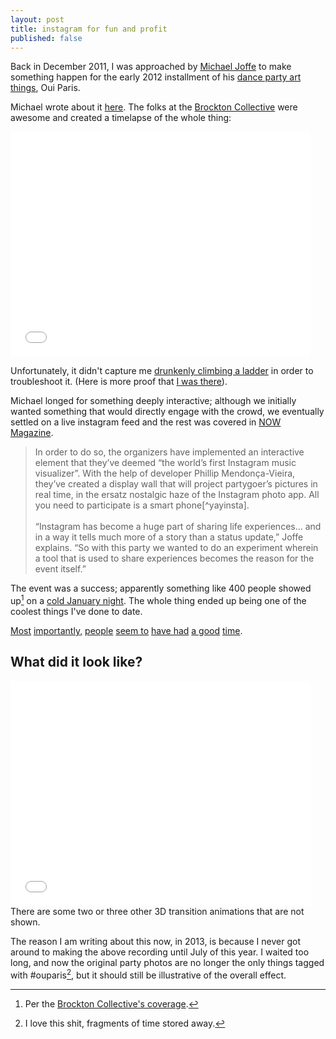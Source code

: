 ```yaml
---
layout: post
title: instagram for fun and profit
published: false
---
```

Back in December 2011, I was approached by [Michael Joffe](http://mwjoffe.tumblr.com/) to make something happen for the early 2012 installment of his [dance party art things](http://www.thegridto.com/life/society/the-nocturne-back-in-the-new-york-groove/), Oui Paris. 

Michael wrote about it [here](http://mwjoffe.tumblr.com/post/16653348653/instagram-music-visualizer). The folks at the [Brockton Collective](http://brocktoncollective.com/) were awesome and created a timelapse of the whole thing:

<iframe width="480" height="360" src="//www.youtube.com/embed/QKBF3a6bkbw?rel=0" frameborder="0" allowfullscreen></iframe>
<br/>

Unfortunately, it didn't capture me [drunkenly climbing a ladder](http://instagram.com/p/lV_V7/) in order to troubleshoot it. (Here is more proof that [I was there](http://instagram.com/p/lUq-X/)).

Michael longed for something deeply interactive; although we initially wanted something that would directly engage with the crowd, we eventually settled on a live instagram feed and the rest was covered in [NOW Magazine](http://www.nowtoronto.com/music/story.cfm?content=184963).

<blockquote>In order to do so, the organizers have implemented an interactive element that they’ve deemed “the world’s first Instagram music visualizer”. With the help of developer Phillip Mendonça-Vieira, they’ve created a display wall that will project partygoer’s pictures in real time, in the ersatz nostalgic haze of the Instagram photo app. All you need to participate is a smart phone[^yayinsta].
<br/><br/>
“Instagram has become a huge part of sharing life experiences… and in a way it tells much more of a story than a status update,” Joffe explains. “So with this party we wanted to do an experiment wherein a tool that is used to share experiences becomes the reason for the event itself.”
</blockquote>


The event was a success; apparently something like 400 people showed up[^instatruefact] on a [cold January night](http://instagram.com/p/lV7hv/). The whole thing ended up being one of the coolest things I've done to date. 

[Most](http://instagram.com/p/lUud_/) [importantly,](http://instagram.com/p/lW80X/) [people](http://instagram.com/p/lXoWc/) [seem to](http://instagram.com/p/lXXOZ/) [have had](http://instagram.com/p/lX2hv/) [a good](http://instagram.com/p/lXUZ3/) [time](http://instagram.com/p/lVoKX/).

<h2>What did it look like?</h2>

<iframe width="480" height="360" src="//www.youtube.com/embed/Q-J17YcFsic?rel=0" frameborder="0" allowfullscreen></iframe>
<br/>
There are some two or three other 3D transition animations that are not shown.

The reason I am writing about this now, in 2013, is because I never got around to making the above recording until July of this year. I waited too long, and now the original party photos are no longer the only things tagged with #ouparis[^instaarcheology], but it should still be illustrative of the overall effect.

[^yayinsta]: It was the beginning of 2012; instagram had only somewhat recently become a thing and it was cool and exciting and and no one thought it was going to be worth one billion dollars.

[^instatruefact]: Per the [Brockton Collective's coverage](http://brocktoncollective.com/oui-paris-event-coverage/).

[^instaarcheology]: I love this shit, fragments of time stored away.

